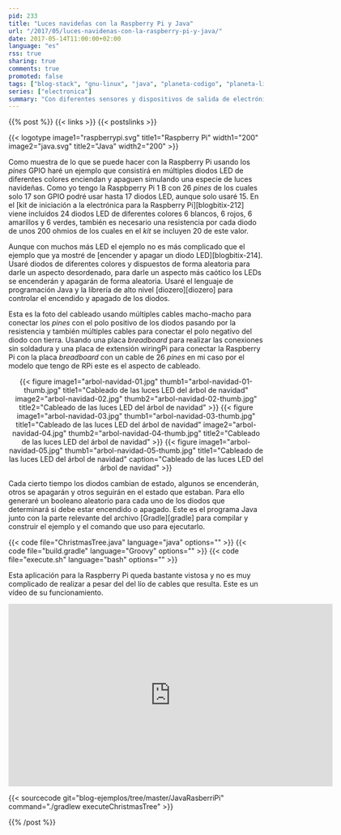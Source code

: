 ```yaml
---
pid: 233
title: "Luces navideñas con la Raspberry Pi y Java"
url: "/2017/05/luces-navidenas-con-la-raspberry-pi-y-java/"
date: 2017-05-14T11:00:00+02:00
language: "es"
rss: true
sharing: true
comments: true
promoted: false
tags: ["blog-stack", "gnu-linux", "java", "planeta-codigo", "planeta-linux", "programacion"]
series: ["electronica"]
summary: "Con diferentes sensores y dispositivos de salida de electrónica se pueden realizar proyectos muy interesantes. En el siguiente usaré múltiples diodos LED que se encenderán y apagarán de forma aleatoria cada cierto tiempo. El resultado será muy vistoso y lo utilizaré cuando lleguen las fechas como luces navideñas."
---
```


{{% post %}}
{{< links >}}
{{< postslinks >}}

{{< logotype image1="raspberrypi.svg" title1="Raspberry Pi" width1="200" image2="java.svg" title2="Java" width2="200" >}}

Como muestra de lo que se puede hacer con la Raspberry Pi usando los _pines_ GPIO haré un ejemplo que consistirá en múltiples diodos LED de diferentes colores enciendan y apaguen simulando una especie de luces navideñas. Como yo tengo la Raspbperry Pi 1 B con 26 _pines_ de los cuales solo 17 son GPIO podré usar hasta 17 diodos LED, aunque solo usaré 15. En el [kit de iniciación a la electrónica para la Raspberry Pi][blogbitix-212] viene incluidos 24 diodos LED de diferentes colores 6 blancos, 6 rojos, 6 amarillos y 6 verdes, también es necesario una resistencia por cada diodo de unos 200 ohmios de los cuales en el _kit_ se incluyen 20 de este valor.

Aunque con muchos más LED el ejemplo no es más complicado que el ejemplo que ya mostré de [encender y apagar un diodo LED][blogbitix-214]. Usaré diodos de diferentes colores y dispuestos de forma aleatoria para darle un aspecto desordenado, para darle un aspecto más caótico los LEDs se encenderán y apagarán de forma aleatoria. Usaré el lenguaje de programación Java y la librería de alto nivel [diozero][diozero] para controlar el encendido y apagado de los diodos.

Esta es la foto del cableado usando múltiples cables macho-macho para conectar los _pines_ con el polo positivo de los diodos pasando por la resistencia y también múltiples cables para conectar el polo negativo del diodo con tierra. Usando una placa _breadboard_ para realizar las conexiones sin soldadura y una placa de extensión wiringPi para conectar la Raspberry Pi con la placa _breadboard_ con un cable de 26 _pines_ en mi caso por el modelo que tengo de RPi este es el aspecto de cableado.

<div class="media" style="text-align: center;">
    {{< figure
        image1="arbol-navidad-01.jpg" thumb1="arbol-navidad-01-thumb.jpg" title1="Cableado de las luces LED del árbol de navidad"
        image2="arbol-navidad-02.jpg" thumb2="arbol-navidad-02-thumb.jpg" title2="Cableado de las luces LED del árbol de navidad" >}}
    {{< figure
        image1="arbol-navidad-03.jpg" thumb1="arbol-navidad-03-thumb.jpg" title1="Cableado de las luces LED del árbol de navidad"
        image2="arbol-navidad-04.jpg" thumb2="arbol-navidad-04-thumb.jpg" title2="Cableado de las luces LED del árbol de navidad" >}}
    {{< figure
        image1="arbol-navidad-05.jpg" thumb1="arbol-navidad-05-thumb.jpg" title1="Cableado de las luces LED del árbol de navidad"
        caption="Cableado de las luces LED del árbol de navidad" >}}
</div>

Cada cierto tiempo los diodos cambian de estado, algunos se encenderán, otros se apagarán y otros seguirán en el estado que estaban. Para ello generaré un booleano aleatorio para cada uno de los diodos que determinará si debe estar encendido o apagado. Este es el programa Java junto con la parte relevante del archivo [Gradle][gradle] para compilar y construir el ejemplo y el comando que uso para ejecutarlo.

{{< code file="ChristmasTree.java" language="java" options="" >}}
{{< code file="build.gradle" language="Groovy" options="" >}}
{{< code file="execute.sh" language="bash" options="" >}}

Esta aplicación para la Raspberry Pi queda bastante vistosa y no es muy complicado de realizar a pesar del del lío de cables que resulta. Este es un vídeo de su funcionamiento.

<div class="media media-video" style="text-align: center;">
  <iframe width="640" height="360" src="https://www.youtube.com/embed/F2BChbcyr5g" frameborder="0" allowfullscreen></iframe>
</div>

{{< sourcecode git="blog-ejemplos/tree/master/JavaRasberriPi" command="./gradlew executeChristmasTree" >}}

{{% /post %}}
